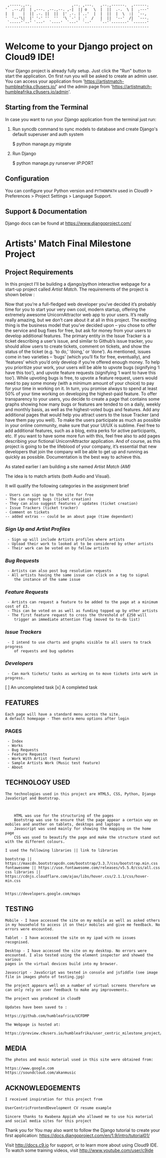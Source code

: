 
     ,-----.,--.                  ,--. ,---.   ,--.,------.  ,------.
    '  .--./|  | ,---. ,--.,--. ,-|  || o   \  |  ||  .-.  \ |  .---'
    |  |    |  || .-. ||  ||  |' .-. |`..'  |  |  ||  |  \  :|  `--, 
    '  '--'\|  |' '-' ''  ''  '\ `-' | .'  /   |  ||  '--'  /|  `---.
     `-----'`--' `---'  `----'  `---'  `--'    `--'`-------' `------'
    ----------------------------------------------------------------- 


# Welcome to your Django project on Cloud9 IDE!

Your Django project is already fully setup. Just click the "Run" button to start
the application. On first run you will be asked to create an admin user. You can
access your application from 'https://artistmatch-humbleafrika.c9users.io/' and the admin page from 
'https://artistmatch-humbleafrika.c9users.io/admin'.

## Starting from the Terminal

In case you want to run your Django application from the terminal just run:

1) Run syncdb command to sync models to database and create Django's default superuser and auth system

    $ python manage.py migrate

2) Run Django

    $ python manage.py runserver $IP:$PORT
    
## Configuration

You can configure your Python version and `PYTHONPATH` used in
Cloud9 > Preferences > Project Settings > Language Support.

## Support & Documentation

Django docs can be found at https://www.djangoproject.com/

# Artists' Match Final Milestone Project #

## Project Requirements ##
    
In this project I'll be building a django/python interactive webpage for a start-up project called *Artist Match*. The requirements of the project is shown below :

Now that you’re a full-fledged web developer you’ve decided it’s probably time for you to start your very own cool, modern startup, offering the extremely awesome UnicornAttractor web app to your users. It’s really really amazing, but we don’t care about it at all in this project. The exciting thing is the business model that you’ve decided upon – you chose to offer the service and bug fixes for free, but ask for money from your users to develop additional features.
The primary entity in the Issue Tracker is a ticket describing a user’s issue, and similar to Github’s issue tracker, you should allow users to create tickets, comment on tickets, and show the status of the ticket (e.g. ‘to do,’ ‘doing,’ or ‘done’). As mentioned, issues come in two varieties – ‘bugs’ (which you’ll fix for free, eventually), and ‘features’ which you’d only develop if you’re offered enough money. To help you prioritize your work, your users will be able to upvote bugs (signifying ‘I have this too’), and upvote feature requests (signifying ‘I want to have this too’). While upvoting bugs is free, to upvote a feature request, users would need to pay some money (with a minimum amount of your choice) to pay for your time in working on it. In turn, you promise always to spend at least 50% of your time working on developing the highest-paid feature.
To offer transparency to your users, you decide to create a page that contains some graphs showing how many bugs or features are tended to on a daily, weekly and monthly basis, as well as the highest-voted bugs and features.
Add any additional pages that would help you attract users to the Issue Tracker (and have them pay you well). To make the users participate as much as possible in your online community, make sure that your UI/UX is sublime. Feel free to add additional features, such as a blog, extra perks for active participants, etc.
If you want to have some more fun with this, feel free also to add pages describing your fictional UnicornAttractor application.
And of course, as this project is going to be the lifeblood of your company, it’s essential that new developers that join the company will be able to get up and running as quickly as possible. Documentation is the best way to achieve this.

    
As stated earlier I am building a site named *Artist Match (AM)*
    
The idea is to match artists (both Audio and Visual).

It will qualify the following categories in the assignment brief 
    
    - Users can sign up to the site for free
    - The can report bugs (ticket creation)
    - They can also suggest features / updates (ticket creation)
    - Issue Trackers (ticket tracker)
    - Comment on tickets
    -- added extras -- could be an about page (time dependant)
        
### *Sign Up and Artist Profiles* ###
     - Sign up will include Artists profiles where artists
     - Upload their work to looked at to be considered by other artists
     - Their work can be voted on by fellow artists
         
### *Bug Requests* ###
     - Artists can also post bug resolution requests
     - All artists having the same issue can click on a tag to signal 
        the instance of the same issue
            
### *Feature Requests* ###
     - Artists can request a feature to be added to the page at a minimum cost of £3.
     - This can be voted on as well as funding topped up by other artists
     - The first feature request to cross the threshold of £250 will 
        trigger an immediate attention flag (moved to to-do list)
         
### *Issue Trackers* ###
     - I intend to use charts and graphs visible to all users to track progress 
        of requests and bug updates
         
### *Developers* ###
     - Can mark tickets/ tasks as working on to move tickets into work in progress.

[ ] An uncompleted task
[x] A completed task
          
## FEATURES ##
    
    Each page will have a standard menu across the site. 
    A default homepage - Then extra menu options after login
    
### PAGES ###
     - Index
     - Works
     - Bug Requests
     - Feature Requests
     - Work With Artist (test feature)
     - Sample Artists Work (Music test feature)
     - About
    
## TECHNOLOGY USED ##
    
    The technologies used in this project are HTML5, CSS, Python, Django JavaScript and Bootstrap.
        
    
        
        HTML was use for the structuring of the pages
        Bootstrap was use to ensure that the page appear a certain way on mobiles and another on tablets, desktops and laptops
        Javascript was used mainly for showing the mapping on the home page
        CSS was used to beautify the page and make the structure stand out with the different colours.
    
    I used the following libraries || link to libraries
    
    bootstrap || https://maxcdn.bootstrapcdn.com/bootstrap/3.3.7/css/bootstrap.min.css 
    fontawesome || https://use.fontawesome.com/releases/v5.5.0/css/all.css
    css libraries || https://cdnjs.cloudflare.com/ajax/libs/hover.css/2.1.1/css/hover-min.css
    
    
    https://developers.google.com/maps

    
## TESTING ##
    
    Mobile - I have accessed the site on my mobile as well as asked others in my household to access it on their mobiles and give me feedback. No errors were encounted.
    
    Tablet - I have accessed the site on my ipad with no issues recognised.
    
    Desktop - I have accessed the site on my desktop. No errors were encounted. I also tested using the element inspector and showed the various
    pages in the virtual devices build into my browser.
    
    Javascript - JavaScript was tested in console and jsfiddle (see image file in images photo of testing.jpg)
    
    The project appears well on a number of virtual screens therefore we can only rely on user feedback to make any improvements.
    
    The project was produced in cloud9 
    
    Updates have been saved to :
    
    https://github.com/humbleafrica/UCFDMP
    
    The Webpage is hosted at:
    
    https://preview.c9users.io/humbleafrika/user_centric_milestone_project/index.html
    
    
    
## MEDIA ##
    

    The photos and music material used in this site were obtained from:
    
    https://www.google.com
    https://soundcloud.com/akanmusic
    
    
    
## ACKNOWLEDGEMENTS ##

    I received inspiration for this project from 
    
    UserCentricFrontendDevelopment CV resume example
    
    Sincere thanks to Kwabena Appiah who allowed me to use his material and social media sites for this project
    
    
Thank you for 
You may also want to follow the Django tutorial to create your first application:
https://docs.djangoproject.com/en/1.9/intro/tutorial01/

Visit http://docs.c9.io for support, or to learn more about using Cloud9 IDE.
To watch some training videos, visit http://www.youtube.com/user/c9ide
